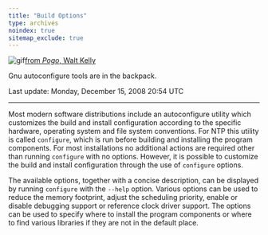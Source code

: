 ```yaml
---
title: "Build Options"
type: archives
noindex: true 
sitemap_exclude: true
---
```



![gif](/documentation/pic/pogo3a.gif)[from _Pogo_, Walt Kelly](/reflib/pictures/)

Gnu autoconfigure tools are in the backpack.

Last update: Monday, December 15, 2008 20:54 UTC

* * *

Most modern software distributions include an autoconfigure utility which customizes the build and install configuration according to the specific hardware, operating system and file system conventions. For NTP this utility is called <code>configure</code>, which is run before building and installing the program components. For most installations no additional actions are required other than running <code>configure</code> with no options. However, it is possible to customize the build and install configuration through the use of <code>configure</code> options.

The available options, together with a concise description, can be displayed by running <code>configure</code> with the <code>-\-help</code> option. Various options can be used to reduce the memory footprint, adjust the scheduling priority, enable or disable debugging support or reference clock driver support. The options can be used to specify where to install the program components or where to find various libraries if they are not in the default place.